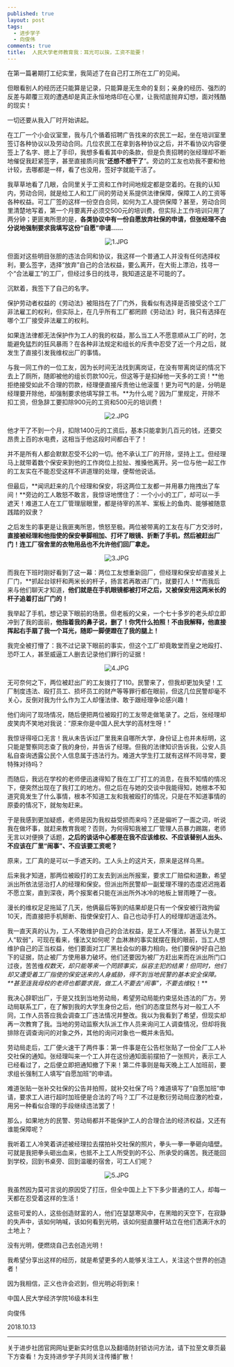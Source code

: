 ```yaml
---
published: true
layout: post
tags:
  - 进步学子
  - 向俊伟
comments: true
title:  人民大学老师教育我：耳光可以挨，工资不能要！ 
---
```



在第一篇暑期打工纪实里，我简述了在自己打工所在工厂的见闻。

但眼看别人的经历还只能算是记录，只能算是无生命的复刻；亲身的经历、强烈的反差与颠覆三观的遭遇却是真正永恒地烙印在心里，让我彻底抛弃幻想，面对残酷的现实！

一切还要从我入厂时开始讲起。

在工厂一个小会议室里，我与几个循着招聘广告找来的农民工一起，坐在培训室里签订各种协议以及劳动合同。几位农民工在拿到各种协议之后，并不看协议内容便签上了名字、摁上了手印，我想多看看其中的条款，但是负责招聘的张经理却不断地催促我赶紧签字，甚至直接质问我“**还想不想干了**”。旁边的工友也劝我不要和他计较，去哪都是一样，看了也没用，签好字就能干活了。

我草草地看了几眼，合同里关于工资和工作时间地规定都是空着的。在我的认知内，劳动合同，就是给工人和工厂间的劳动关系提供法律保障，保障工人的工资等各种权益。可工厂签的这样一份空白合同，如何为工人提供保障？甚至，劳动合同里清楚地写着，第一个月要离开必须交500元的培训费，但实际上工作培训只用了两分钟；更匪夷所思的是，**各类协议中有一份自愿放弃社保的申请，但张经理不由分说地强制要求我填写这份“自愿”申请……**


<p align="center"><img src="https://i.loli.net/2018/10/14/5bc2cdfdb15fb.jpg" alt="1.JPG" title="1.JPG" /></p>


但面对这些明目张胆的违法合同和协议，我这样一个普通工人并没有任何选择权利，要么签字，选择“放弃”自己的合法权益，要么离开，在大街上漂泊，找寻一个“合法雇工”的工厂，但经过多日的找寻，我知道这是不可能的了。

沉默着，我签下了自己的名字。

保护劳动者权益的《劳动法》被阻挡在了厂门外，我看似有选择是否接受这个工厂非法雇工的权利，但实际上，在几乎所有工厂都罔顾《劳动法》时，我只有选择在哪个工厂接受非法雇工的权利。

如果连法律都无法保护作为工人的我的权益，那么当工人不愿意顺从工厂的时，怎能避免猛烈的狂风暴雨？在各种非法规定和组长的斥责中忍受了近一个月之后，就发生了直接引发我维权出厂的事情。

与我一同工作的一位工友，因为长时间无法找到离岗证，在没有带离岗证的情况下去上了厕所，随即被他的组长罚款100元，但这等于是扣掉他一天多的工资！**他拒绝接受如此不合理的罚款，经理便直接斥责他让他滚蛋！更为可气的是，分明是经理要开除他，却强制要求他填写辞工书。**为什么呢？因为厂里规定，开除不扣工资，但急辞工要扣除900元的工资和500元的培训费！


<p align="center"><img src="https://i.loli.net/2018/10/14/5bc2cdfe0af3c.jpg" alt="2.JPG" title="2.JPG" /></p>


他才干了不到一个月，扣除1400元的工资后，基本只能拿到几百元的钱，还要交昂贵上百的水电费，这相当于他这段时间都白干了！

并不是所有人都会默默忍受不公的一切。他不承认工厂的开除，坚持上工。但经理马上就带着数个保安来到他的工作岗位上拉扯、推搡他离开。另一位与他一起工作的工友实在不能忍受这样不讲道理的处理，便帮他说话。

但最后，**闻讯赶来的几个经理和保安，将这两位工友都一并用暴力拖拽出了车间！**旁边的工人敢怒不敢言，我惊讶地愣住了：一个小小的工厂，却可以一手遮天！难道工人在工厂管理层眼里，都是待宰的羔羊、案板上的鱼肉、能够被随意践踏的奴隶？

之后发生的事更是让我匪夷所思，愤怒至极。两位被带离的工友在与厂方交涉时，**直接被经理和他指使的保安拳脚相加、打坏了眼镜、折断了手机，然后被赶出厂门！连工厂宿舍里的衣物用品也不允许他们回厂拿走。**

<p align="center"><img src="https://i.loli.net/2018/10/14/5bc2cdfe5b00a.jpg" alt="3.JPG" title="3.JPG" /></p>

而我在下班时刚好看到了这一幕：两位工友想重新回厂，但经理和保安却直接关上厂门，**抓起台球杆和两米长的杆子，扬言若再敢进厂门，就要打人！**而我后来与他们聊天才知道，**他们就是在手机眼镜都被打坏之后，又被保安用这两米长的杆子追着打出厂门的！**

我举起了手机，想记录下眼前的场景。但老板的父亲，一个七十多岁的老头却立即冲到了我的面前，**他指着我的鼻子说，删了！你凭什么拍照！不由我解释，他直接挥起右手扇了我一个耳光，随即一脚便蹬在了我的腿上！**

我完全被打懵了：我不过记录下眼前的事实，但这个工厂却竟敢堂而皇之地殴打、恐吓工人，甚至威逼工人删去记录他们罪行的证据！

<p align="center"><img src="https://i.loli.net/2018/10/14/5bc2cdfeacd33.jpg" alt="4.JPG" title="4.JPG" /></p>


无可奈何之下，两位被赶出厂的工友拨打了110。民警来了，但我却更加失望！工厂制度违法、殴打员工、损坏员工的财产等等罪行都在眼前，但这几位民警却毫不关心，反倒对我为什么作为工人却懂法律、敢于跟经理争论感兴趣！

他们询问了现场情况，随后便把两位被殴打的工友带走做笔录了。之后，张经理却皮笑肉不笑地对我说：“原来你是中国人民大学的高材生呀！”

我惊讶得哑口无言！我从未告诉过厂里我来自哪所大学，身份证上也并未标明，这只能是警察同志查了我的身份，并告诉了经理。但我的法律知识告诉我，公安人员私自查询透露公民个人信息属于违法行为。难道大学生打工就有这样不同寻常，要特殊对待吗？

而随后，我远在学校的老师便迅速得知了我在工厂打工的消息，在我不知情的情况下，便突然出现在了我打工的地方。但之后在与她的交谈中我能得知，她根本不知道究竟发生了什么事情，根本不知道工友和我被殴打的情况，只是在不知道事情的原委的情况下，就匆匆赶来。

于是我感到更加疑惑，老师是因为我权益受损而来吗？还是偏听了一面之词，听说我在做坏事，就赶来教育我呢？否则，为何得知我被工厂管理人员暴力踢踹，老师无言以对便换了话题，**之后的谈话中心都是在我不应该维权、不应该替别人出头、不应该在厂里“闹事”、不应该要工资呢？**

原来，工厂真的是可以一手遮天的。工人头上的这片天，原来是这样乌黑。

后来我才知道，那两位被殴打的工友去到派出所报案，要求工厂赔偿和道歉，希望派出所依法惩治打人的经理和保安。但派出所民警却一副爱理不理的态度迟迟拖着不愿立案，直到深夜，两个报案者只能在派出所外冰冷的地板上冒雨睡了一夜。

漫长的维权足足拖延了几天，他俩最后等到的结果却是只有一个保安被行政拘留10天，而直接把手机掰断、指使保安打人、自己也动手打人的经理却逍遥法外。

我一直天真的认为，工人不敢维护自己的合法权益，是工人不懂法，甚至认为是工人“软弱”，可现在看来，懂法又如何呢？血淋淋的事实就摆在我的眼前，当工人想维护自己的正当权益，他们要面对工厂黑社会似的暴力相向，他们要保护好自己拍下的证据，防止被厂方使用暴力破坏。他们还要因为被厂方赶出来而在派出所门口过夜，苦苦维*权数天，却只能等来一个罔顾事实，纵容主犯的结果！但同时，他们却又遭受着工厂指使的保安送来的人身威胁，得不到当地民警的基本安全保障。**甚至连我母校的老师也都要求我，做工人不要去“闹事”，不要去维*权！**

我决心辞职出厂，于是又找到当地劳动局，希望劳动局能约束惩处违法的厂方。劳动局联系工厂，在了解到我的大学生身份之后，他们的态度显然与对一般工人不同，工作人员答应我会调查工厂违法情况并整改。我以为我看到了希望，但现实却再一次教育了我。当地的劳动监察大队派工作人员来询问工人调查情况，但却将我排除在调查询问的对象之外，其他的询问对象也一概并未告知。

劳动局走后，工厂便火速干了两件事：第一件事是在公告栏张贴了一份全厂工人补交社保的通知。张经理叫来一个工人并在这份通知面前摆拍了一张照片，表示工人已经看过了，之后便立即把通知撤了下来！第二件事则是每天晚上工人加班前，要求组长强制工人填写“自愿加班”的申请。

难道张贴一张补交社保的公告并拍照，就补交社保了吗？难道填写了“自愿加班”申请，要求工人进行超时加班便是合法的了吗？工厂不过是敷衍劳动局应激的检查，用另一种看似合理的手段继续违法罢了！

那么，如果地方的民警、劳动局都并不能保护工人的合理合法的经济权益，又还有谁能保障呢？

我听着工人冷笑着讲述被经理拉去摆拍补交社保的照片，拳头一拳一拳砸向墙壁。可就是我把拳头砸出血来，也抵不上工人所受到的不公、所承受的痛苦。我还能回到学校，回到书桌旁、回到温暖的宿舍，可工人们呢？

<p align="center"><img src="https://i.loli.net/2018/10/14/5bc2cdfead42a.jpg" alt="5.JPG" title="5.JPG" /></p>


我虽然因为莫可言说的原因受了打压，但全中国上上下下多少普通的工人，却每一天都在忍受着这样的生活！

这些可爱的人，这些创造财富的人，他们在瑟瑟寒风中，在黑暗的天空下，在寂静的失声中，该如何呐喊，该如何看到光明，该如何挺直腰杆站立在他们洒满汗水的土地上？

没有光明，便燃烧自己去创造光明！

我希望分享出这样的经历，就是希望更多的人能够关注工人，关注这个世界的创造者！

因为我相信，正义也许会迟到，但光明必将到来！
 


中国人民大学经济学院16级本科生

向俊伟

2018.10.13

---
关于进步社团官网网址更新实时信息以及翻墙防封锁访问方法，请下拉至文章页最下方查看！为支持进步学子共同关注传播扩散！


 

